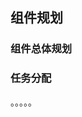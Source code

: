 ## 组件规划

### 组件总体规划

[](https://github.com/SuperNeverMore/develop-guide/blob/master/docs/mission.png)

### 任务分配

。。。。。